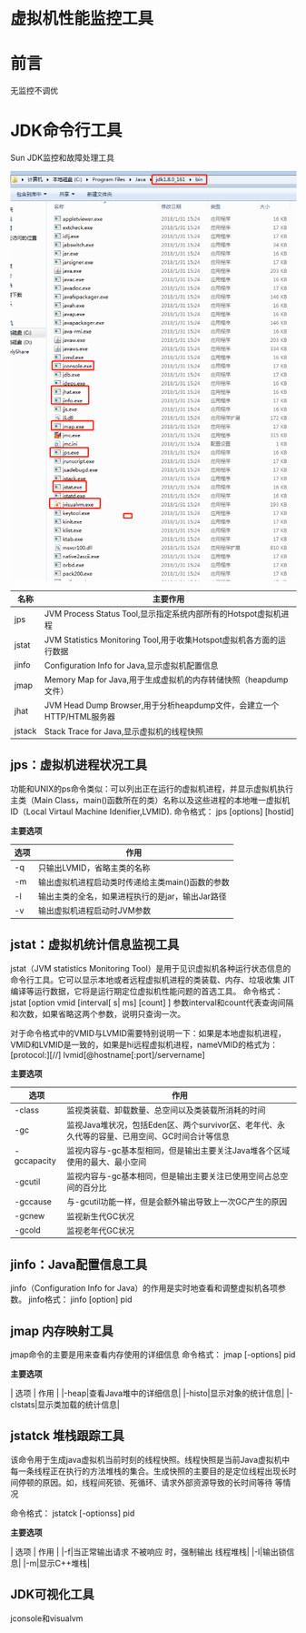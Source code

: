 # **虚拟机性能监控工具**

# 前言
无监控不调优
# JDK命令行工具

Sun JDK监控和故障处理工具

![JDK自带的工具](imgs/jvm_soft.png)

| 名称 | 主要作用 |
| -------- | -------- |
| jps | JVM Process Status Tool,显示指定系统内部所有的Hotspot虚拟机进程 |
| jstat | JVM Statistics Monitoring Tool,用于收集Hotspot虚拟机各方面的运行数据|
| jinfo | Configuration Info for Java,显示虚拟机配置信息 |
| jmap | Memory Map for Java,用于生成虚拟机的内存转储快照（heapdump文件）|
| jhat | JVM Head Dump Browser,用于分析heapdump文件，会建立一个HTTP/HTML服务器 |
| jstack | Stack Trace for Java,显示虚拟机的线程快照 |

## jps：虚拟机进程状况工具
功能和UNIX的ps命令类似：可以列出正在运行的虚拟机进程，并显示虚拟机执行主类（Main Class，main()函数所在的类）名称以及这些进程的本地唯一虚拟机ID（Local Virtaul Machine Idenifier,LVMID).
命令格式：
jps [options] [hostid]

**主要选项**

| 选项 | 作用 |
| -------- | ------- |
| -q | 只输出LVMID，省略主类的名称 |
| -m | 输出虚拟机进程启动类时传递给主类main()函数的参数|
| -l | 输出主类的全名，如果进程执行的是jar，输出Jar路径 |
| -v | 输出虚拟机进程启动时JVM参数 |

## jstat：虚拟机统计信息监视工具
jstat（JVM statistics Monitoring Tool）是用于见识虚拟机各种运行状态信息的命令行工具。它可以显示本地或者远程虚拟机进程的类装载、内存、垃圾收集
JIT编译等运行数据，它将是运行期定位虚拟机性能问题的首选工具。
命令格式：
jstat [option vmid [interval[ s| ms] [count] ]
参数interval和count代表查询间隔和次数，如果省略这两个参数，说明只查询一次。

对于命令格式中的VMID与LVMID需要特别说明一下：如果是本地虚拟机进程，VMID和LVMID是一致的，如果是hi远程虚拟机进程，nameVMID的格式为：
[protocol:][//] lvmid[@hostname[:port]/servername]

**主要选项**

| 选项 | 作用 |
| -------- | ------- |
| -class | 监视类装载、卸载数量、总空间以及类装载所消耗的时间|
| -gc | 监视Java堆状况，包括Eden区、两个survivor区、老年代、永久代等的容量、已用空间、GC时间合计等信息 |
| -gccapacity | 监视内容与-gc基本型相同，但是输出主要关注Java堆各个区域使用的最大、最小空间 |
| -gcutil | 监视内容与-gc基本相同，但是输出主要关注已使用空间占总空间的百分比 |
| -gccause | 与-gcutil功能一样，但是会额外输出导致上一次GC产生的原因|
| -gcnew | 监视新生代GC状况 |
| -gcold | 监视老年代GC状况 |

## jinfo：Java配置信息工具
jinfo（Configuration Info for Java）的作用是实时地查看和调整虚拟机各项参数。
jinfo格式：
jinfo [option] pid

## jmap 内存映射工具
jmap命令的主要是用来查看内存使用的详细信息
命令格式：
jmap [-options] pid

**主要选项**

| 选项 | 作用 |
|-heap|查看Java堆中的详细信息|
|-histo|显示对象的统计信息|
|-clstats|显示类加载的统计信息|

## jstatck 堆栈跟踪工具
该命令用于生成java虚拟机当前时刻的线程快照。线程快照是当前Java虚拟机中每一条线程正在执行的方法堆栈的集合。生成快照的主要目的是定位线程出现长时间停顿的原因。如，线程间死锁、死循环、请求外部资源导致的长时间等待 等情况

命令格式：
jstatck [-optionss] pid

**主要选项**

| 选项 | 作用 |
|-f|当正常输出请求 不被响应 时，强制输出 线程堆栈|
|-l|输出锁信息|
|-m|显示C++堆栈|

## JDK可视化工具
jconsole和visualvm

